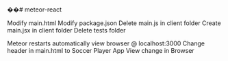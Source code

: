 ��#   m e t e o r - r e a c t  

Modify main.html
Modify package.json
Delete main.js in client folder
Create main.jsx in client folder
Delete tests folder

Meteor restarts automatically
view browser @ localhost:3000
Change header in main.html to Soccer Player App
View change in Browser

 
